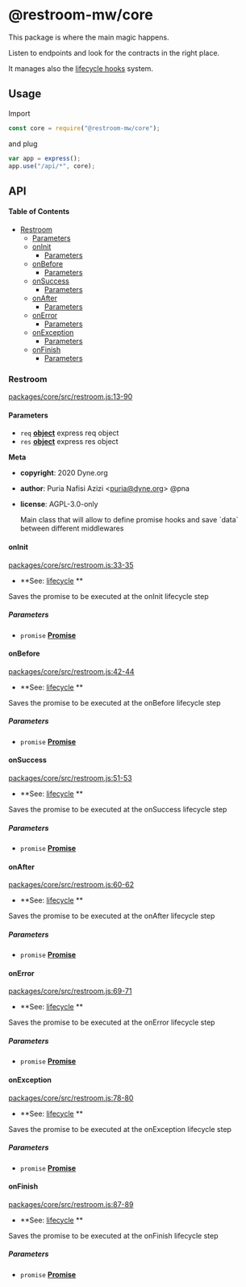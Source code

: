 # @restroom-mw/core

This package is where the main magic happens.

Listen to endpoints and look for the contracts in the right place.

It manages also the [lifecycle hooks](/architecture?id=lifecycle-hooks) system.

## Usage

Import

```js
const core = require("@restroom-mw/core");
```

and plug

```js
var app = express();
app.use("/api/*", core);
```

## API

<!-- Generated by documentation.js. Update this documentation by updating the source code. -->

#### Table of Contents

-   [Restroom](#restroom)
    -   [Parameters](#parameters)
    -   [onInit](#oninit)
        -   [Parameters](#parameters-1)
    -   [onBefore](#onbefore)
        -   [Parameters](#parameters-2)
    -   [onSuccess](#onsuccess)
        -   [Parameters](#parameters-3)
    -   [onAfter](#onafter)
        -   [Parameters](#parameters-4)
    -   [onError](#onerror)
        -   [Parameters](#parameters-5)
    -   [onException](#onexception)
        -   [Parameters](#parameters-6)
    -   [onFinish](#onfinish)
        -   [Parameters](#parameters-7)

### Restroom

[packages/core/src/restroom.js:13-90](https://github.com/dyne/restroom-mw/blob/c614e7c94920e6230ff9b2f538148d711f5dbfaf/packages/core/src/restroom.js#L13-L90 "Source code on GitHub")

#### Parameters

-   `req` **[object](https://developer.mozilla.org/docs/Web/JavaScript/Reference/Global_Objects/Object)** express req object
-   `res` **[object](https://developer.mozilla.org/docs/Web/JavaScript/Reference/Global_Objects/Object)** express res object

**Meta**

-   **copyright**: 2020 Dyne.org

-   **author**: Puria Nafisi Azizi &lt;puria@dyne.org> @pna
-   **license**: AGPL-3.0-only

    Main class that will allow to define promise hooks and
    save \`data\` between different middlewares

#### onInit

[packages/core/src/restroom.js:33-35](https://github.com/dyne/restroom-mw/blob/c614e7c94920e6230ff9b2f538148d711f5dbfaf/packages/core/src/restroom.js#L33-L35 "Source code on GitHub")

-   **See: [lifecycle](/architecture?id=lifecycle-hooks)
    **

Saves the promise to be executed at the onInit lifecycle step

##### Parameters

-   `promise` **[Promise](https://developer.mozilla.org/docs/Web/JavaScript/Reference/Global_Objects/Promise)** 

#### onBefore

[packages/core/src/restroom.js:42-44](https://github.com/dyne/restroom-mw/blob/c614e7c94920e6230ff9b2f538148d711f5dbfaf/packages/core/src/restroom.js#L42-L44 "Source code on GitHub")

-   **See: [lifecycle](/architecture?id=lifecycle-hooks)
    **

Saves the promise to be executed at the onBefore lifecycle step

##### Parameters

-   `promise` **[Promise](https://developer.mozilla.org/docs/Web/JavaScript/Reference/Global_Objects/Promise)** 

#### onSuccess

[packages/core/src/restroom.js:51-53](https://github.com/dyne/restroom-mw/blob/c614e7c94920e6230ff9b2f538148d711f5dbfaf/packages/core/src/restroom.js#L51-L53 "Source code on GitHub")

-   **See: [lifecycle](/architecture?id=lifecycle-hooks)
    **

Saves the promise to be executed at the onSuccess lifecycle step

##### Parameters

-   `promise` **[Promise](https://developer.mozilla.org/docs/Web/JavaScript/Reference/Global_Objects/Promise)** 

#### onAfter

[packages/core/src/restroom.js:60-62](https://github.com/dyne/restroom-mw/blob/c614e7c94920e6230ff9b2f538148d711f5dbfaf/packages/core/src/restroom.js#L60-L62 "Source code on GitHub")

-   **See: [lifecycle](/architecture?id=lifecycle-hooks)
    **

Saves the promise to be executed at the onAfter lifecycle step

##### Parameters

-   `promise` **[Promise](https://developer.mozilla.org/docs/Web/JavaScript/Reference/Global_Objects/Promise)** 

#### onError

[packages/core/src/restroom.js:69-71](https://github.com/dyne/restroom-mw/blob/c614e7c94920e6230ff9b2f538148d711f5dbfaf/packages/core/src/restroom.js#L69-L71 "Source code on GitHub")

-   **See: [lifecycle](/architecture?id=lifecycle-hooks)
    **

Saves the promise to be executed at the onError lifecycle step

##### Parameters

-   `promise` **[Promise](https://developer.mozilla.org/docs/Web/JavaScript/Reference/Global_Objects/Promise)** 

#### onException

[packages/core/src/restroom.js:78-80](https://github.com/dyne/restroom-mw/blob/c614e7c94920e6230ff9b2f538148d711f5dbfaf/packages/core/src/restroom.js#L78-L80 "Source code on GitHub")

-   **See: [lifecycle](/architecture?id=lifecycle-hooks)
    **

Saves the promise to be executed at the onException lifecycle step

##### Parameters

-   `promise` **[Promise](https://developer.mozilla.org/docs/Web/JavaScript/Reference/Global_Objects/Promise)** 

#### onFinish

[packages/core/src/restroom.js:87-89](https://github.com/dyne/restroom-mw/blob/c614e7c94920e6230ff9b2f538148d711f5dbfaf/packages/core/src/restroom.js#L87-L89 "Source code on GitHub")

-   **See: [lifecycle](/architecture?id=lifecycle-hooks)
    **

Saves the promise to be executed at the onFinish lifecycle step

##### Parameters

-   `promise` **[Promise](https://developer.mozilla.org/docs/Web/JavaScript/Reference/Global_Objects/Promise)** 
